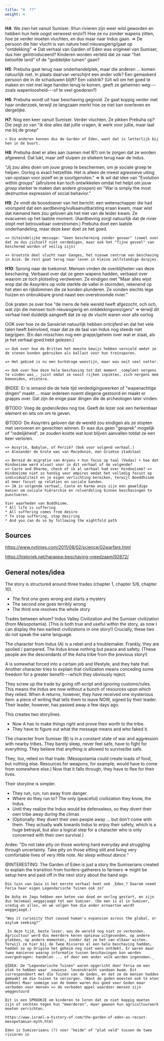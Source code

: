 ```yaml
---
title: "4. ??"
weight: 4
---
```



**H4**: We zien het vanuit Sumiser. (Hun rivieren zijn weer wild geworden en hebben hun hele oogst verwoest enzo?) Hoe ze nu zonder wapens zitten, hoe ze verder moeten vluchten, en dus maar naar Indus gaan.
    => De persoon die hier vlucht is van nature heel nieuwsgierig/gaat op "ontdekking"
    => Dat verhaal van Garden of Eden was origineel van Sumiser, dus hier geïntroduceerd? Kinderen worden verteld dat ze naar "het beloofde land" of de "goddelijke tuinen" gaan?

**H5**: Prebuha gaat terug naar onderhandelplek, maar die anderen ... komen natuurlijk niet. In plaats daarvan verschijnt een ander volk? Een gemaskerd persoon die in de schaduwen blijft? Een valstrik? (Uit wil om het goed te maken en niet met lege handen terug te komen, geeft ze geheimen weg---zoals wapenloosheid---of te veel goederen?)

**H6**: Prebuha wordt uit haar beschaving gegooid. Ze gaat koppig verder met haar onderzoek, terwijl ze langzaam merkt hoe ze niet kan overleven en dergelijke.

**H7**: Nog een keer vanuit Sumiser. Verder vluchten. Ze pikken Prebuha op? Die zegt zo van "ik doe alles dat jullie vragen, ik werk voor jullie, maar laat me bij de groep"

    > Die anderen kennen dus de Garden of Eden, want dat is letterlijk bij hen in de buurt.

**H8**: Prebuha doet er alles aan (samen met B?) om te zorgen dat ze worden afgewend. Dat lukt, maar zelf sluipen ze stiekem terug naar de Indus.

"Jij zou alles doen om jouw groep te beschermen, om je sociale groep te helpen. Oorlog is exact hetzelfde. Het is alleen de meest agressieve uiting van opstaan voor jezelf en je soortgenoten." => Ik wil dat idee van "Evolution within groups" (altruïsme kan toch ontwikkelen omdat het helpt om jouw _groep_ sterker te maken dan andere _groepen_) en "War is simply the most destructive expression of social behavior."

**H9**: Ze vindt de boosdoener van het bericht: een wetenschapper die had voorspeld dat een aardbeving/vulkaanuitbarsting eraan kwam, maar wist dat niemand hem zou geloven als het niet van de leider kwam. Ze evacueren op het laatste moment. (Aardbeving zorgt natuurlijk dat de rivier stopt met betrouwbaar overstromen.) Prebuha doet een laatste onderhandeling, maar deze keer doet ze het goed.

    => Uiteindelijke message: "Geen bescherming zonder gevaar" (zowel over dat ze dus zichzelf niet verdedigen, maar ook het "fijne gevoel" van beschermd worden of veilig zijn)

    => Grootste deel vlucht naar Ganges, het nieuwe centrum van beschaving in Azië. De rest gaat terug naar leven in kleine zelfstandige dorpjes.

**H10**: Sprong naar de toekomst. Mensen vinden de overblijfselen van deze beschaving. Verbaast over dat ze geen wapens hadden, verbaast over waarom ze toch plotseling verdwenen. Ze eindigen met "Maar alles wijst erop dat de Assyriërs op volle sterkte de vallei in stormden, rekenend op het eten en rijkdommen die ze konden plunderen. Ze vonden slechts lege huizen en onbruikbare grond naast een overstroomde rivier."

Ook praten ze over hoe "de mens de hele wereld heeft afgezocht, och och, wat zijn die mensen toch nieuwsgierig en ontdekkingsreizigers" => terwijl dit verhaal heel duidelijk aangeeft dat ze op de vlucht waren voor alle oorlog

OOK over hoe ze de Sanskriet natuurlijk hebben ontcijferd en dat het vele talen heeft beïnvloed, maar dat ze de taal van Indus nog steeds niet begrijpen. (En dan misschien nog een grapje/geheim over wat er staat, als je het verhaal goed hebt gelezen.)

    => Ook over hoe de Britten het meeste bewijs hebben vernield omdat ze de stenen konden gebruiken als ballast voor hun treinsporen.

    => Het gebied is nu een kurkdroge woestijn, maar was ooit veel natter.

    => Ook over hoe deze hele beschaving tot dat moment _compleet nergens te vinden was_, juist omdat ze nooit rijken inpikten, zich nergens mee bemoeiden, etcetera.

@IDEE: Er is iemand die de hele tijd verdedigingswerken of "wapenachtige dingen" maakt ... maar iedereen noemt diegene gestoord en maakt er grapjes over. Dat zijn de enige paar dingen die de archeologen later vinden.

@TODO: Voeg de goden/Ardex nog toe. Geeft de lezer ook een herkenbaar element en iets om om te geven.

@TODO: De Assyriërs geloven dat de wereld zou eindigen als ze stopten met veroveren en gevechten winnen. Er was dus geen "gesprek" mogelijk of "redelijkheid", ze zouden kostte wat kost blijven aanvallen totdat ze een keer verloren.

    => Assyrië, Babylon, of Perzië? (Ook voor volgend verhaal.)
    => Alexander de Grote was van Macedonië, een Griekse stadstaat

    => Bereid de migratie van Aryans + hun focus op taal (Vedas) + hoe dat Hindoeïsme werd alvast voor in dit verhaal of de volgende? 
    => Caste and Dharma, check of ik al verhaal had over Hindoeïsme? => Hindoeïsme niet zo handig voor empires omdat het volledig focust op individualiteit en je eigen verlichting bereiken, terwijl Boeddhisme al meer focust op relaties en sociale banden. 
    => JA in volgende verhaal, Caste en Karma enzo zijn een geweldige manier om sociale hiërarchie en rolverdeling binnen beschavingen te punctueren. 

    Vier waarheden van Buddhisme.
    * All life is suffering
    * All suffering comes from desire
    * To stop suffering, stop desiring
    * And you can do so by following the eightfold path

## Sources

https://www.nytimes.com/2011/08/02/science/02warfare.html

https://historiek.net/harappa-beschaving-vreedzaam/92672/




## General notes/idea

The story is structured around three trades (chapter 1, chapter 5/6, chapter 10). 

* The first one goes wrong and starts a mystery
* The second one goes terribly wrong
* The third one resolves the whole story

Trades between whom? Indus Valley Civilization and the Sumiser civilization (from Mesopotamia). (This is both true and useful within the story, as now I can display the _two_ earliest civilizations in one story!) Crucially, these two do not speak the same language.

The character from Indus (A) is a rebel and a troublemaker. Frankly, they are spoiled / pampered. The Indus know nothing but peace and safety. (These people are the descendants of the Asha tribe from the previous story!)

A is somewhat forced into a certain job and lifestyle, and they hate that. Another character tries to explain that civilization means conceding some freedom for a greater benefit---which they obviously reject. 

They screw up the trade by going off-script and ignoring customs/rules. This means the Indus are now without a bunch of resources upon which they relied. When A returns, however, they _have_ received one mysterious item: a piece of writing that tells them to leave NOW, signed by their leader. Their leader, however, has passed away a few days ago.

This creates two storylines.

* Now A has to make things right and prove their worth to the tribe.
* They have to figure out what the message means and who faked it.

The character from Sumiser (B) is in a constant state of war and aggression with nearby tribes. They barely sleep, never feel safe, have to fight for everything. They believe that anything is allowed to survive/be safe.

They, too, relied on that trade. (Mesopotamia could create loads of food, but nothing else. Resources for weapons, for example, would have to come from somewhere else.) Now that it falls through, they have to flee for their lives.

Their storyline is simpler.

* They run, run, run away from danger.
* Where do they run to? The only (peaceful) civilization they know, the Indus.
* Until they realize the Indus would be defenseless, so they divert their own tribe away during the climax
* (Optionally: they divert their own people away ... but don't come with them. They actually walk towards Indus to enjoy their safety, which is a huge betrayal, but also a logical step for a character who is only concerned with their own survival.)




Ardex: "Do not take pity on those working hard everyday and struggling through uncertainty. Take pity on those sitting still and living very comfortable lives of very little note. _No sleep without dance._"


@INTERESTING: The Garden of Eden is just a story the Sumiserians created to explain the transition from hunters-gatherers to farmers => might be setup here and paid off in the next story about the hand sign

    Die tuin van Gaia in het eerste verhaal heet ook _Eden_? Daarom noemt Feria haar eigen Legendarische Tuinen ook zo?

    De Asha én Jagu hebben een keten van dood en oorlog gestart, en zijn dus helemaal weggejaagd tot aan Sumiser. (De een is al in Sumiser, vredig en alles, en we volgen hoe die ander ernaartoe wordt weggejaagd.)

    "Was it curiosity that caused human's expansion across the global, or asylum seeking?"

    _In deze tijd, beste lezer, was de wereld nog niet zo verbonden. Agricultuur werd dus meerdere keren opnieuw uitgevonden, op andere plekken, op andere momenten, zonder dat ze het van elkaar wisten. Terwijl ze hier bij de Twee Rivieren al een hele beschaving hadden, hadden ze op Origina het geheim nog niet eens ontdekt. Er waren maar twee manieren waarop informatie tussen beschavingen kon worden overgedragen: handelen ... of door een ander volk worden ingenomen._

    @IDEA: De "Legendarische Tuinen" waren opgericht door Feria om een plek te hebben waar _sowieso_ levenskracht vandaan kwam. Dit correspondeert met die Tuinen van de Goden, en dat ze de mensen hadden gemaakt om die tuinen te verzorgen. (Want de goden moesten ook te eten hebben) Maar sommige van de bomen waren dus goed voor Goden maar verboden voor mensen => de verboden appel waardoor mensen zijn weggestuurd

    Dit is een SPROOKJE om kinderen te leren dat ze niet koppig moeten zijn of vechten tegen hun "meerderen", maar gewoon hun agricultuurwerk moeten verrichten.

    https://www.israel-a-history-of.com/the-garden-of-eden-as-recast-mesopotamian-myth.html

    Eden is Sumiseriaans (?) voor "heide" of "plat veld" tussen de twee rivieren in




